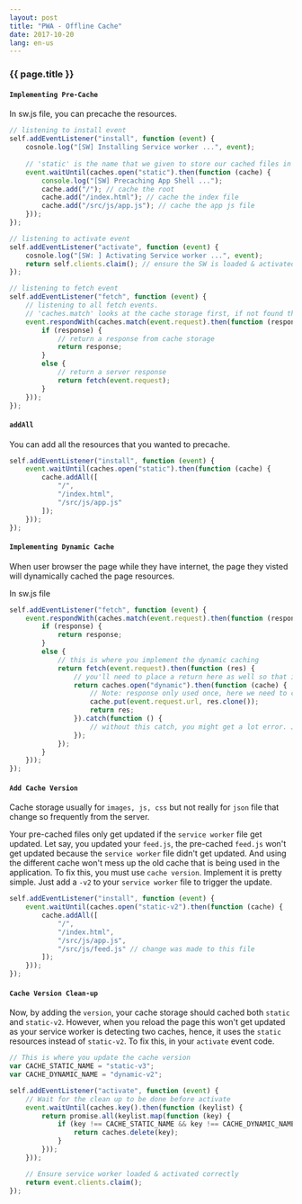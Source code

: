 ```yaml
---
layout: post
title: "PWA - Offline Cache"
date: 2017-10-20
lang: en-us
---
```


### {{ page.title }}

#### `Implementing Pre-Cache`
In sw.js file, you can precache the resources.
```javascript
// listening to install event
self.addEventListener("install", function (event) {
    cosnole.log("[SW] Installing Service worker ...", event);
    
    // 'static' is the name that we given to store our cached files in 'cache storage' in the browser
    event.waitUntil(caches.open("static").then(function (cache) {
        console.log("[SW] Precaching App Shell ...");
        cache.add("/"); // cache the root
        cache.add("/index.html"); // cache the index file
        cache.add("/src/js/app.js"); // cache the app js file
    }));
});

// listening to activate event
self.addEventListener("activate", function (event) {
    cosnole.log("[SW: ] Activating Service worker ...", event);
    return self.clients.claim(); // ensure the SW is loaded & activated correctly
});

// listening to fetch event
self.addEventListener("fetch", function (event) {
    // listening to all fetch events.
    // 'caches.match' looks at the cache storage first, if not found then web server
    event.respondWith(caches.match(event.request).then(function (response) {
        if (response) {
            // return a response from cache storage
            return response;
        }
        else {
            // return a server response
            return fetch(event.request);
        }
    }));
});
```

#### `addAll`

You can add all the resources that you wanted to precache.
```javascript
self.addEventListener("install", function (event) {
    event.waitUntil(caches.open("static").then(function (cache) {
        cache.addAll([
            "/",
            "/index.html",
            "/src/js/app.js"
        ]);
    }));
});
```

#### `Implementing Dynamic Cache`

When user browser the page while they have internet, the page they visted will dynamically cached the page resources.

In sw.js file
```javascript
self.addEventListener("fetch", function (event) {
    event.respondWith(caches.match(event.request).then(function (response) {
        if (response) {
            return response;
        }
        else {
            // this is where you implement the dynamic caching
            return fetch(event.request).then(function (res) {
                // you'll need to place a return here as well so that it return to the html
                return caches.open("dynamic").then(function (cache) {
                    // Note: response only used once, here we need to clone it then return it.
                    cache.put(event.request.url, res.clone()); 
                    return res;
                }).catch(function () {
                    // without this catch, you might get a lot error. Just leave it empty.
                });
            });
        }
    }));
});
```

#### `Add Cache Version`

Cache storage usually for `images, js, css` but not really for `json` file that change so frequently from the server.

Your pre-cached files only get updated if the `service worker` file get updated. Let say, you updated your `feed.js`, the pre-cached `feed.js` won't get updated because the `service worker` file didn't get updated. And using the different cache won't mess up the old cache that is being used in the application. To fix this, you must use `cache version`. Implement it is pretty simple. Just add a `-v2` to your `service worker` file to trigger the update.

```javascript
self.addEventListener("install", function (event) {
    event.waitUntil(caches.open("static-v2").then(function (cache) {
        cache.addAll([
            "/",
            "/index.html",
            "/src/js/app.js",
            "/src/js/feed.js" // change was made to this file
        ]);
    }));
});
```

#### `Cache Version Clean-up`

Now, by adding the `version`, your cache storage should cached both `static` and `static-v2`. However, when you reload the page this won't get updated as your service worker is detecting two caches, hence, it uses the `static` resources instead of `static-v2`. To fix this, in your `activate` event code.

```javascript
// This is where you update the cache version
var CACHE_STATIC_NAME = "static-v3";
var CACHE_DYNAMIC_NAME = "dynamic-v2";

self.addEventListener("activate", function (event) {
    // Wait for the clean up to be done before activate
    event.waitUntil(caches.key().then(function (keylist) {
        return promise.all(keylist.map(function (key) {
            if (key !== CACHE_STATIC_NAME && key !== CACHE_DYNAMIC_NAME) {
                return caches.delete(key);
            }
        }));
    }));

    // Ensure service worker loaded & activated correctly
    return event.clients.claim();
});
```